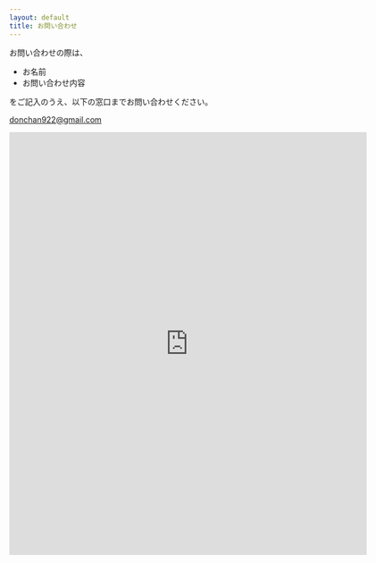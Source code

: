 ```yaml
---
layout: default
title: お問い合わせ
---
```


お問い合わせの際は、

- お名前
- お問い合わせ内容

をご記入のうえ、以下の窓口までお問い合わせください。

donchan922@gmail.com

<iframe src="https://docs.google.com/forms/d/e/1FAIpQLSdtf2reNY99-Njnlg0pVSdClmf7uhbX_IxmDY8lseXPRFyJIg/viewform?embedded=true" width="640" height="757" frameborder="0" marginheight="0" marginwidth="0">読み込んでいます…</iframe>
